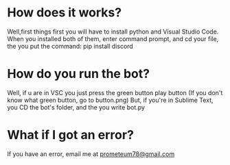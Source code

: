 # How does it works?
Well,first things first you will have to install python and Visual Studio Code.
When you installed both of them, enter command prompt, and cd your file, the you put the command: pip install discord

# How do you run the bot?
Well, if u are in VSC you just press the green button play button (If you don't know what green button, go to button.png)
But, if you're in Sublime Text, you CD the bot's folder, and the you write bot.py

# What if I got an error?
If you have an error, email me at prometeum78@gmail.com
